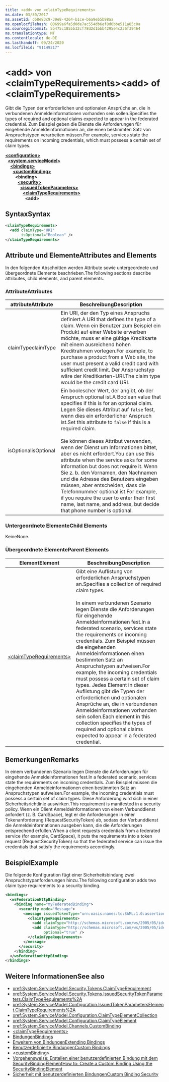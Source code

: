```yaml
---
title: <add> von <claimTypeRequirements>
ms.date: 03/30/2017
ms.assetid: c68e83c9-39e8-4264-b1ce-b6a9eb5b98aa
ms.openlocfilehash: 00699a6fa5d0de7ac554db6ef8d0bbe511a85c0a
ms.sourcegitcommit: 5b475c1855b32cf78d2d1bbb4295e4c236f39464
ms.translationtype: MT
ms.contentlocale: de-DE
ms.lasthandoff: 09/24/2020
ms.locfileid: "91149217"
---
```

# <a name="add-of-claimtyperequirements"></a><span data-ttu-id="894b5-102">\<add> von \<claimTypeRequirements></span><span class="sxs-lookup"><span data-stu-id="894b5-102">\<add> of \<claimTypeRequirements></span></span>

<span data-ttu-id="894b5-103">Gibt die Typen der erforderlichen und optionalen Ansprüche an, die in verbundenen Anmeldeinformationen vorhanden sein sollen.</span><span class="sxs-lookup"><span data-stu-id="894b5-103">Specifies the types of required and optional claims expected to appear in the federated credential.</span></span> <span data-ttu-id="894b5-104">Zum Beispiel geben die Dienste die Anforderungen für eingehende Anmeldeinformationen an, die einen bestimmten Satz von Anspruchstypen verarbeiten müssen.</span><span class="sxs-lookup"><span data-stu-id="894b5-104">For example, services state the requirements on incoming credentials, which must possess a certain set of claim types.</span></span>  
  
[**\<configuration>**](../configuration-element.md)\
&nbsp;&nbsp;[**\<system.serviceModel>**](system-servicemodel.md)\
&nbsp;&nbsp;&nbsp;&nbsp;[**\<bindings>**](bindings.md)\
&nbsp;&nbsp;&nbsp;&nbsp;&nbsp;&nbsp;[**\<customBinding>**](custombinding.md)\
&nbsp;&nbsp;&nbsp;&nbsp;&nbsp;&nbsp;&nbsp;&nbsp;**\<binding>**\
&nbsp;&nbsp;&nbsp;&nbsp;&nbsp;&nbsp;&nbsp;&nbsp;&nbsp;&nbsp;[**\<security>**](security-of-custombinding.md)\
&nbsp;&nbsp;&nbsp;&nbsp;&nbsp;&nbsp;&nbsp;&nbsp;&nbsp;&nbsp;&nbsp;&nbsp;[**\<issuedTokenParameters>**](issuedtokenparameters.md)\
&nbsp;&nbsp;&nbsp;&nbsp;&nbsp;&nbsp;&nbsp;&nbsp;&nbsp;&nbsp;&nbsp;&nbsp;&nbsp;&nbsp;[**\<claimTypeRequirements>**](claimtyperequirements-element.md)\
&nbsp;&nbsp;&nbsp;&nbsp;&nbsp;&nbsp;&nbsp;&nbsp;&nbsp;&nbsp;&nbsp;&nbsp;&nbsp;&nbsp;&nbsp;&nbsp;**\<add>**  
  
## <a name="syntax"></a><span data-ttu-id="894b5-105">Syntax</span><span class="sxs-lookup"><span data-stu-id="894b5-105">Syntax</span></span>  
  
```xml  
<claimTypeRequirements>
  <add claimType="URI"
       isOptional="Boolean" />
</claimTypeRequirements>
```  
  
## <a name="attributes-and-elements"></a><span data-ttu-id="894b5-106">Attribute und Elemente</span><span class="sxs-lookup"><span data-stu-id="894b5-106">Attributes and Elements</span></span>  

 <span data-ttu-id="894b5-107">In den folgenden Abschnitten werden Attribute sowie untergeordnete und übergeordnete Elemente beschrieben.</span><span class="sxs-lookup"><span data-stu-id="894b5-107">The following sections describe attributes, child elements, and parent elements.</span></span>  
  
### <a name="attributes"></a><span data-ttu-id="894b5-108">Attribute</span><span class="sxs-lookup"><span data-stu-id="894b5-108">Attributes</span></span>  
  
|<span data-ttu-id="894b5-109">attribute</span><span class="sxs-lookup"><span data-stu-id="894b5-109">Attribute</span></span>|<span data-ttu-id="894b5-110">Beschreibung</span><span class="sxs-lookup"><span data-stu-id="894b5-110">Description</span></span>|  
|---------------|-----------------|  
|<span data-ttu-id="894b5-111">claimType</span><span class="sxs-lookup"><span data-stu-id="894b5-111">claimType</span></span>|<span data-ttu-id="894b5-112">Ein URI, der den Typ eines Anspruchs definiert.</span><span class="sxs-lookup"><span data-stu-id="894b5-112">A URI that defines the type of a claim.</span></span> <span data-ttu-id="894b5-113">Wenn ein Benutzer zum Beispiel ein Produkt auf einer Website erwerben möchte, muss er eine gültige Kreditkarte mit einem ausreichend hohen Kreditrahmen vorlegen.</span><span class="sxs-lookup"><span data-stu-id="894b5-113">For example, to purchase a product from a Web site, the user must present a valid credit card with sufficient credit limit.</span></span> <span data-ttu-id="894b5-114">Der Anspruchstyp wäre der Kreditkarten-URI.</span><span class="sxs-lookup"><span data-stu-id="894b5-114">The claim type would be the credit card URI.</span></span>|  
|<span data-ttu-id="894b5-115">isOptional</span><span class="sxs-lookup"><span data-stu-id="894b5-115">isOptional</span></span>|<span data-ttu-id="894b5-116">Ein boolescher Wert, der angibt, ob der Anspruch optional ist.</span><span class="sxs-lookup"><span data-stu-id="894b5-116">A Boolean value that specifies if this is for an optional claim.</span></span> <span data-ttu-id="894b5-117">Legen Sie dieses Attribut auf `false` fest, wenn dies ein erforderlicher Anspruch ist.</span><span class="sxs-lookup"><span data-stu-id="894b5-117">Set this attribute to `false` if this is a required claim.</span></span><br /><br /> <span data-ttu-id="894b5-118">Sie können dieses Attribut verwenden, wenn der Dienst um Informationen bittet, aber es nicht erfordert.</span><span class="sxs-lookup"><span data-stu-id="894b5-118">You can use this attribute when the service asks for some information but does not require it.</span></span> <span data-ttu-id="894b5-119">Wenn Sie z. b. den Vornamen, den Nachnamen und die Adresse des Benutzers eingeben müssen, aber entscheiden, dass die Telefonnummer optional ist.</span><span class="sxs-lookup"><span data-stu-id="894b5-119">For example, if you require the user to enter their first name, last name, and address, but decide that phone number is optional.</span></span>|  
  
### <a name="child-elements"></a><span data-ttu-id="894b5-120">Untergeordnete Elemente</span><span class="sxs-lookup"><span data-stu-id="894b5-120">Child Elements</span></span>  

 <span data-ttu-id="894b5-121">Keine</span><span class="sxs-lookup"><span data-stu-id="894b5-121">None.</span></span>  
  
### <a name="parent-elements"></a><span data-ttu-id="894b5-122">Übergeordnete Elemente</span><span class="sxs-lookup"><span data-stu-id="894b5-122">Parent Elements</span></span>  
  
|<span data-ttu-id="894b5-123">Element</span><span class="sxs-lookup"><span data-stu-id="894b5-123">Element</span></span>|<span data-ttu-id="894b5-124">Beschreibung</span><span class="sxs-lookup"><span data-stu-id="894b5-124">Description</span></span>|  
|-------------|-----------------|  
|[\<claimTypeRequirements>](claimtyperequirements-element.md)|<span data-ttu-id="894b5-125">Gibt eine Auflistung von erforderlichen Anspruchstypen an.</span><span class="sxs-lookup"><span data-stu-id="894b5-125">Specifies a collection of required claim types.</span></span><br /><br /> <span data-ttu-id="894b5-126">In einem verbundenen Szenario legen Dienste die Anforderungen für eingehende Anmeldeinformationen fest.</span><span class="sxs-lookup"><span data-stu-id="894b5-126">In a federated scenario, services state the requirements on incoming credentials.</span></span> <span data-ttu-id="894b5-127">Zum Beispiel müssen die eingehenden Anmeldeinformationen einen bestimmten Satz an Anspruchstypen aufweisen.</span><span class="sxs-lookup"><span data-stu-id="894b5-127">For example, the incoming credentials must possess a certain set of claim types.</span></span> <span data-ttu-id="894b5-128">Jedes Element in dieser Auflistung gibt die Typen der erforderlichen und optionalen Ansprüche an, die in verbundenen Anmeldeinformationen vorhanden sein sollen.</span><span class="sxs-lookup"><span data-stu-id="894b5-128">Each element in this collection specifies the types of required and optional claims expected to appear in a federated credential.</span></span>|  
  
## <a name="remarks"></a><span data-ttu-id="894b5-129">Bemerkungen</span><span class="sxs-lookup"><span data-stu-id="894b5-129">Remarks</span></span>  

 <span data-ttu-id="894b5-130">In einem verbundenen Szenario legen Dienste die Anforderungen für eingehende Anmeldeinformationen fest.</span><span class="sxs-lookup"><span data-stu-id="894b5-130">In a federated scenario, services state the requirements on incoming credentials.</span></span> <span data-ttu-id="894b5-131">Zum Beispiel müssen die eingehenden Anmeldeinformationen einen bestimmten Satz an Anspruchstypen aufweisen.</span><span class="sxs-lookup"><span data-stu-id="894b5-131">For example, the incoming credentials must possess a certain set of claim types.</span></span> <span data-ttu-id="894b5-132">Diese Anforderung wird sich in einer Sicherheitsrichtlinie auswirken.</span><span class="sxs-lookup"><span data-stu-id="894b5-132">This requirement is manifested in a security policy.</span></span> <span data-ttu-id="894b5-133">Wenn ein Client Anmeldeinformationen von einem Verbunddienst anfordert (z.&#160;B. CardSpace), legt er die Anforderungen in einer Tokenanforderung (RequestSecurityToken) ab, sodass der Verbunddienst die Anmeldeinformationen ausgeben kann, die die Anforderungen entsprechend erfüllen.</span><span class="sxs-lookup"><span data-stu-id="894b5-133">When a client requests credentials from a federated service (for example, CardSpace), it puts the requirements into a token request (RequestSecurityToken) so that the federated service can issue the credentials that satisfy the requirements accordingly.</span></span>  
  
## <a name="example"></a><span data-ttu-id="894b5-134">Beispiel</span><span class="sxs-lookup"><span data-stu-id="894b5-134">Example</span></span>  

 <span data-ttu-id="894b5-135">Die folgende Konfiguration fügt einer Sicherheitsbindung zwei Anspruchstypanforderungen hinzu.</span><span class="sxs-lookup"><span data-stu-id="894b5-135">The following configuration adds two claim type requirements to a security binding.</span></span>  
  
```xml  
<bindings>
  <wsFederationHttpBinding>
    <binding name="myFederatedBinding">
      <security mode="Message">
        <message issuedTokenType="urn:oasis:names:tc:SAML:1.0:assertion">
          <claimTypeRequirements>
            <add claimType="http://schemas.microsoft.com/ws/2005/05/identity/claims/EmailAddress" />
            <add claimType="http://schemas.microsoft.com/ws/2005/05/identity/claims/UserName"
                 optional="true" />
          </claimTypeRequirements>
        </message>
      </security>
    </binding>
  </wsFederationHttpBinding>
</bindings>
```  
  
## <a name="see-also"></a><span data-ttu-id="894b5-136">Weitere Informationen</span><span class="sxs-lookup"><span data-stu-id="894b5-136">See also</span></span>

- <xref:System.ServiceModel.Security.Tokens.ClaimTypeRequirement>
- <xref:System.ServiceModel.Security.Tokens.IssuedSecurityTokenParameters.ClaimTypeRequirements%2A>
- <xref:System.ServiceModel.Configuration.IssuedTokenParametersElement.ClaimTypeRequirements%2A>
- <xref:System.ServiceModel.Configuration.ClaimTypeElementCollection>
- <xref:System.ServiceModel.Configuration.ClaimTypeElement>
- <xref:System.ServiceModel.Channels.CustomBinding>
- [\<claimTypeRequirements>](claimtyperequirements-element.md)
- [<span data-ttu-id="894b5-137">Bindungen</span><span class="sxs-lookup"><span data-stu-id="894b5-137">Bindings</span></span>](../../../wcf/bindings.md)
- [<span data-ttu-id="894b5-138">Erweitern von Bindungen</span><span class="sxs-lookup"><span data-stu-id="894b5-138">Extending Bindings</span></span>](../../../wcf/extending/extending-bindings.md)
- [<span data-ttu-id="894b5-139">Benutzerdefinierte Bindungen</span><span class="sxs-lookup"><span data-stu-id="894b5-139">Custom Bindings</span></span>](../../../wcf/extending/custom-bindings.md)
- [\<customBinding>](custombinding.md)
- [<span data-ttu-id="894b5-140">Vorgehensweise: Erstellen einer benutzerdefinierten Bindung mit dem SecurityBindingElement</span><span class="sxs-lookup"><span data-stu-id="894b5-140">How to: Create a Custom Binding Using the SecurityBindingElement</span></span>](../../../wcf/feature-details/how-to-create-a-custom-binding-using-the-securitybindingelement.md)
- [<span data-ttu-id="894b5-141">Sicherheit mit benutzerdefinierten Bindungen</span><span class="sxs-lookup"><span data-stu-id="894b5-141">Custom Binding Security</span></span>](../../../wcf/samples/custom-binding-security.md)

